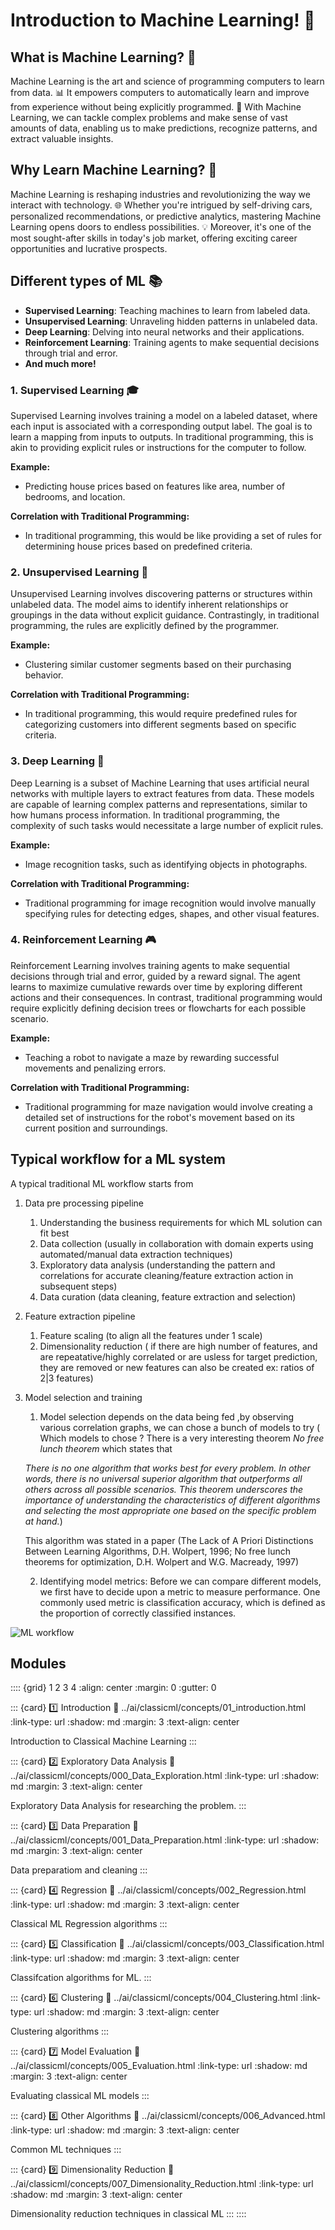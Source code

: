 # Introduction to Machine Learning! 🚀

## What is Machine Learning? 🧠

Machine Learning is the art and science of programming computers to learn from data. 📊 It empowers computers to automatically learn and improve from experience without being explicitly programmed. 🌟 With Machine Learning, we can tackle complex problems and make sense of vast amounts of data, enabling us to make predictions, recognize patterns, and extract valuable insights.

## Why Learn Machine Learning? 🤔

Machine Learning is reshaping industries and revolutionizing the way we interact with technology. 🌐 Whether you're intrigued by self-driving cars, personalized recommendations, or predictive analytics, mastering Machine Learning opens doors to endless possibilities. 💡 Moreover, it's one of the most sought-after skills in today's job market, offering exciting career opportunities and lucrative prospects.

## Different types of ML 📚

- **Supervised Learning**: Teaching machines to learn from labeled data.
- **Unsupervised Learning**: Unraveling hidden patterns in unlabeled data.
- **Deep Learning**: Delving into neural networks and their applications.
- **Reinforcement Learning**: Training agents to make sequential decisions through trial and error.
- **And much more!**

### 1. Supervised Learning 🎓

Supervised Learning involves training a model on a labeled dataset, where each input is associated with a corresponding output label. The goal is to learn a mapping from inputs to outputs. In traditional programming, this is akin to providing explicit rules or instructions for the computer to follow.

**Example:** 
- Predicting house prices based on features like area, number of bedrooms, and location.

**Correlation with Traditional Programming:** 
- In traditional programming, this would be like providing a set of rules for determining house prices based on predefined criteria.

### 2. Unsupervised Learning 🧩

Unsupervised Learning involves discovering patterns or structures within unlabeled data. The model aims to identify inherent relationships or groupings in the data without explicit guidance. Contrastingly, in traditional programming, the rules are explicitly defined by the programmer.

**Example:** 
- Clustering similar customer segments based on their purchasing behavior.

**Correlation with Traditional Programming:** 
- In traditional programming, this would require predefined rules for categorizing customers into different segments based on specific criteria.

### 3. Deep Learning 🧠

Deep Learning is a subset of Machine Learning that uses artificial neural networks with multiple layers to extract features from data. These models are capable of learning complex patterns and representations, similar to how humans process information. In traditional programming, the complexity of such tasks would necessitate a large number of explicit rules.

**Example:** 
- Image recognition tasks, such as identifying objects in photographs.

**Correlation with Traditional Programming:** 
- Traditional programming for image recognition would involve manually specifying rules for detecting edges, shapes, and other visual features.

### 4. Reinforcement Learning 🎮

Reinforcement Learning involves training agents to make sequential decisions through trial and error, guided by a reward signal. The agent learns to maximize cumulative rewards over time by exploring different actions and their consequences. In contrast, traditional programming would require explicitly defining decision trees or flowcharts for each possible scenario.

**Example:** 
- Teaching a robot to navigate a maze by rewarding successful movements and penalizing errors.

**Correlation with Traditional Programming:** 
- Traditional programming for maze navigation would involve creating a detailed set of instructions for the robot's movement based on its current position and surroundings.

## Typical workflow for a ML system

A typical traditional ML workflow starts from 

1. Data pre processing pipeline
   
   1. Understanding the business requirements for which ML solution can fit best
   2. Data collection (usually in collaboration with domain experts using automated/manual data extraction techniques)
   3. Exploratory data analysis (understanding the pattern and correlations for accurate cleaning/feature extraction action in subsequent steps)
   4. Data curation (data cleaning, feature extraction and selection)

2. Feature extraction pipeline

   1. Feature scaling (to align all the features under 1 scale)
   2. Dimensionality reduction ( if there are high number of features, and are repeatative/highly correlated or are usless for target prediction, they are removed or new features can also be created ex: ratios of 2|3 features)

3. Model selection and training 
   1. Model selection depends on the data being fed ,by observing various correlation graphs, we can chose a bunch of models to try ( Which models to chose ? There is a very interesting theorem *No free lunch theorem* which states that 
   
   *There is no one algorithm that works best for every problem. In other words, there is no universal superior algorithm that outperforms all others across all possible scenarios. This theorem underscores the importance of understanding the characteristics of different algorithms and selecting the most appropriate one based on the specific problem at hand.*)

   This algorithm was stated in a paper (The Lack of A Priori Distinctions Between Learning Algorithms, D.H. Wolpert, 1996; No free lunch theorems for optimization, D.H. Wolpert and W.G. Macready, 1997)

   2. Identifying model metrics: Before we can compare different models, we first have to decide upon a metric to measure performance. One commonly used metric is classification accuracy, which is defined as the proportion of correctly classified instances.

![ML workflow](ml-workflow.png)

## Modules

:::: {grid} 1 2 3 4
:align: center
:margin: 0
:gutter: 0

::: {card} 1️⃣ Introduction
:link: ../ai/classicml/concepts/01_introduction.html
:link-type: url
:shadow: md
:margin: 3
:text-align: center

Introduction to Classical Machine Learning
:::

::: {card} 2️⃣ Exploratory Data Analysis
:link: ../ai/classicml/concepts/000_Data_Exploration.html
:link-type: url
:shadow: md
:margin: 3
:text-align: center

Exploratory Data Analysis for researching the problem.
:::

::: {card} 3️⃣ Data Preparation
:link: ../ai/classicml/concepts/001_Data_Preparation.html
:link-type: url
:shadow: md
:margin: 3
:text-align: center

Data preparatiom and cleaning
:::

::: {card} 4️⃣ Regression
:link: ../ai/classicml/concepts/002_Regression.html
:link-type: url
:shadow: md
:margin: 3
:text-align: center

Classical ML Regression algorithms
:::

::: {card} 5️⃣ Classification
:link: ../ai/classicml/concepts/003_Classification.html
:link-type: url
:shadow: md
:margin: 3
:text-align: center

Classifcation algorithms for ML.
:::

::: {card} 6️⃣ Clustering
:link: ../ai/classicml/concepts/004_Clustering.html
:link-type: url
:shadow: md
:margin: 3
:text-align: center

Clustering algorithms
:::

::: {card} 7️⃣ Model Evaluation
:link: ../ai/classicml/concepts/005_Evaluation.html
:link-type: url
:shadow: md
:margin: 3
:text-align: center

Evaluating classical ML models
:::

::: {card} 8️⃣ Other Algorithms
:link: ../ai/classicml/concepts/006_Advanced.html
:link-type: url
:shadow: md
:margin: 3
:text-align: center

Common ML techniques
:::

::: {card} 9️⃣ Dimensionality Reduction
:link: ../ai/classicml/concepts/007_Dimensionality_Reduction.html
:link-type: url
:shadow: md
:margin: 3
:text-align: center

Dimensionality reduction techniques in classical ML
:::
::::